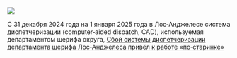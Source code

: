 <!--2025-01-05 14:59:45-->
<div class="yb">
  <div class="rss smaller1 habr"><img src="https://habrastorage.org/getpro/habr/upload_files/df4/3ab/281/df43ab2815184e95cccacf5a32aeb0f8.jpg" /><p>С 31&nbsp;декабря 2024&nbsp;года на 1&nbsp;января 2025&nbsp;года в&nbsp;Лос‑Анджелесе система диспетчеризации (computer‑aided dispatch, CAD), используемая департаментом шерифа округа, <a... <br><a class="light" href="https://habr.com/ru/news/871768/?utm_source=habrahabr&utm_medium=rss&utm_campaign=871768">Сбой системы диспетчеризации департамента шерифа Лос‑Анджелеса привёл к работе «по‑старинке»</a></div>
</div>
